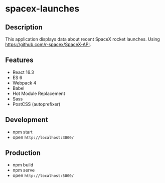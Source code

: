# spacex-launches

## Description
This application displays data about recent SpaceX rocket launches.
Using https://github.com/r-spacex/SpaceX-API.

## Features
* React 16.3
* ES 6
* Webpack 4
* Babel
* Hot Module Replacement
* Sass
* PostCSS (autoprefixer)

## Development
* npm start
* open `http://localhost:3000/`

## Production
* npm build
* npm serve
* open `http://localhost:5000/`
